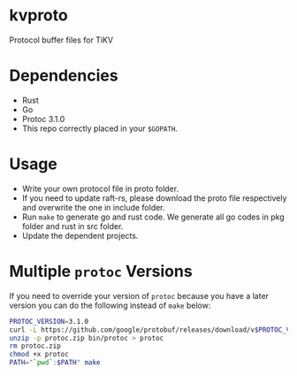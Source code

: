 # kvproto
Protocol buffer files for TiKV

# Dependencies

* Rust
* Go
* Protoc 3.1.0
* This repo correctly placed in your `$GOPATH`.

# Usage

+ Write your own protocol file in proto folder.
+ If you need to update raft-rs, please download the proto file
    respectively and overwrite the one in include folder.
+ Run `make` to generate go and rust code.
    We generate all go codes in pkg folder and rust in src folder.
+ Update the dependent projects.

# Multiple `protoc` Versions

If you need to override your version of `protoc` because you have a later version you can do the following instead of `make` below:

```bash
PROTOC_VERSION=3.1.0
curl -L https://github.com/google/protobuf/releases/download/v$PROTOC_VERSION/protoc-$PROTOC_VERSION-linux-x86_64.zip -o protoc.zip
unzip -p protoc.zip bin/protoc > protoc
rm protoc.zip
chmod +x protoc
PATH="`pwd`:$PATH" make
```
